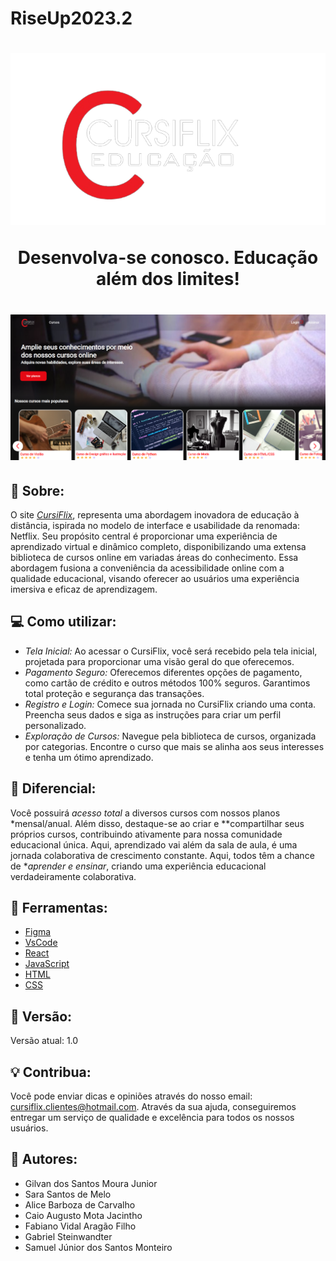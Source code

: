 # RiseUp2023.2

<h1 align="center">
<img src="icons/logo-CursiFlix.png"> 
<p> Desenvolva-se conosco. Educação além dos limites!
</h1>

<h1>
<img src="images/bannersite.png">
</h1>

## 📕 Sobre:

O site *[CursiFlix](www.google.com.br)*, representa uma abordagem inovadora de educação à distância, ispirada no modelo de interface e usabilidade da renomada: Netflix. Seu propósito central é proporcionar uma experiência de aprendizado virtual e dinâmico completo, disponibilizando uma extensa biblioteca de cursos online em variadas áreas do conhecimento. Essa abordagem fusiona a conveniência da acessibilidade online com a qualidade educacional, visando oferecer ao usuários uma experiência imersiva e eficaz de aprendizagem.

## 💻 Como utilizar:

- *Tela Inicial:* Ao acessar o CursiFlix, você será recebido pela tela inicial, projetada para proporcionar uma visão geral do que oferecemos.
- *Pagamento Seguro:* Oferecemos diferentes opções de pagamento, como cartão de crédito e outros métodos 100% seguros. Garantimos total proteção e segurança das transações.
- *Registro e Login:* Comece sua jornada no CursiFlix criando uma conta. Preencha seus dados e siga as instruções para criar um perfil personalizado.
- *Exploração de Cursos:* Navegue pela biblioteca de cursos, organizada por categorias. Encontre o curso que mais se alinha aos seus interesses e tenha um ótimo aprendizado.

## 🥇 Diferencial:

Você possuirá *acesso total* a diversos cursos com nossos planos *mensal/anual. Além disso, destaque-se ao criar e **compartilhar seus próprios cursos, contribuindo ativamente para nossa comunidade educacional única. Aqui, aprendizado vai além da sala de aula, é uma jornada colaborativa de crescimento constante. Aqui, todos têm a chance de **aprender e ensinar*, criando uma experiência educacional verdadeiramente colaborativa.

## 🔨 Ferramentas:

- [Figma](https://www.figma.com/)
- [VsCode](https://code.visualstudio.com)
- [React](https://react.dev)
- [JavaScript](https://www.javascript.com)
- [HTML](https://developer.mozilla.org/pt-BR/docs/Learn/HTML/Introduction_to_HTML/Document_and_website_structure)
- [CSS](https://developer.mozilla.org/pt-BR/docs/Learn/Getting_started_with_the_web/CSS_basics)

## 💾 Versão:

Versão atual: 1.0

## 💡 Contribua:

Você pode enviar dicas e opiniões através do nosso email: cursiflix.clientes@hotmail.com. Através da sua ajuda, conseguiremos entregar um serviço de qualidade e excelência para todos os nossos usuários.

## 👥 Autores:
- Gilvan dos Santos Moura Junior
- Sara Santos de Melo
- Alice Barboza de Carvalho
- Caio Augusto Mota Jacintho
- Fabiano Vidal Aragão Filho
- Gabriel Steinwandter
- Samuel Júnior dos Santos Monteiro
